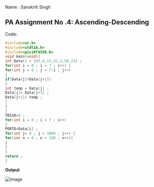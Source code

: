 Name : Sanskriti Singh


PA Assignment No .4: Ascending-Descending
-----------------------------------------------------------------------------
Code:
```C
#include<xc.h>
#include<stdlib.h>
#include<pic18f4550.h>
void main(void){
int Data[] = {45,6,13,32,2,50,23} ;
for(int i = 0 ; i < 7 ; i++) {
for(int j = 0 ; j < 7-i ; j++)
{
if(Data[j]>Data[j+1])
{
int temp = Data[j] ;
Data[j]= Data[j+1] ;
Data[j+1]= temp ;
}
}
}
TRISD=0 ;
for(int i = 0 ; i < 7 ; i++)
{
PORTD=Data[i] ;
for(int j= 0 ; j < 1000 ; j++) {
for(int n = 0 ; n < 100 ; n++){
}
}
}
return ;
}

```

**Output**

![image](https://github.com/Sanskritis101/PA-codes/assets/104347305/7d17088d-9d3c-4d09-a221-d51f0d1df2ac)
